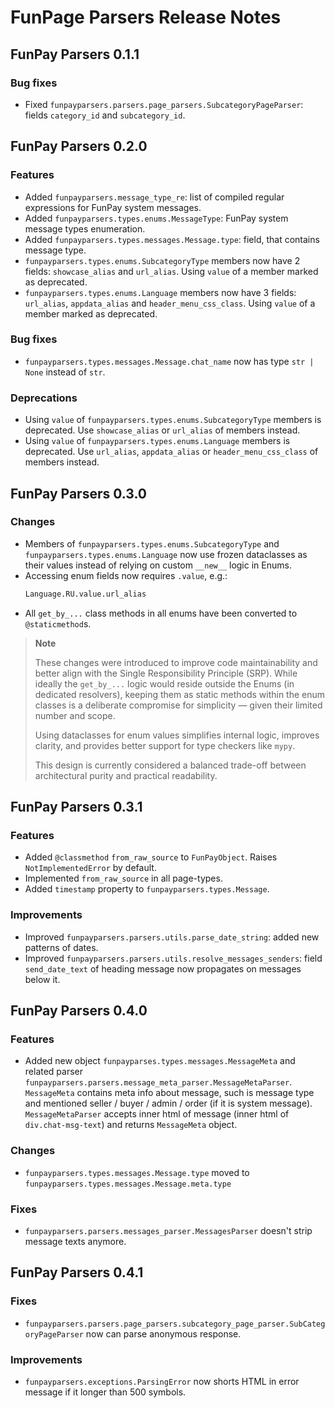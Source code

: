 # FunPage Parsers Release Notes

## FunPay Parsers 0.1.1

### Bug fixes

- Fixed `funpayparsers.parsers.page_parsers.SubcategoryPageParser`: fields `category_id` and `subcategory_id`.


## FunPay Parsers 0.2.0

### Features

- Added `funpayparsers.message_type_re`: list of compiled regular expressions for FunPay
system messages.
- Added `funpayparsers.types.enums.MessageType`: FunPay system message types enumeration.
- Added `funpayparsers.types.messages.Message.type`: field, that contains message type.
- `funpayparsers.types.enums.SubcategoryType` members now have 2 fields:
`showcase_alias` and `url_alias`. Using `value` of a member marked as deprecated.
- `funpayparsers.types.enums.Language` members now have 3 fields:
`url_alias`, `appdata_alias` and `header_menu_css_class`.
Using `value` of a member marked as deprecated.

### Bug fixes

- `funpayparsers.types.messages.Message.chat_name` now has type `str | None` instead of `str`.

### Deprecations

- Using `value` of `funpayparsers.types.enums.SubcategoryType` members is deprecated.
Use `showcase_alias` or `url_alias` of members instead.
- Using `value` of `funpayparsers.types.enums.Language` members is deprecated.
Use `url_alias`, `appdata_alias` or `header_menu_css_class` of members instead.


## FunPay Parsers 0.3.0

### Changes

- Members of `funpayparsers.types.enums.SubcategoryType` and `funpayparsers.types.enums.Language` now use frozen 
dataclasses as their values instead of relying on custom `__new__` logic in Enums.
- Accessing enum fields now requires `.value`, e.g.:
  ```python
  Language.RU.value.url_alias
  ```
- All `get_by_...` class methods in all enums have been converted to `@staticmethod`s.

> **Note**
>
> These changes were introduced to improve code maintainability and better align with the 
> Single Responsibility Principle (SRP).
> While ideally the `get_by_...` logic would reside outside the Enums (in dedicated resolvers),
> keeping them as static methods within the enum classes is a deliberate compromise for simplicity — 
> given their limited number and scope.
>
> Using dataclasses for enum values simplifies internal logic, improves clarity, and provides better support 
> for type checkers like `mypy`.
>
> This design is currently considered a balanced trade-off between architectural purity and practical readability.


## FunPay Parsers 0.3.1

### Features

- Added `@classmethod` `from_raw_source` to `FunPayObject`. Raises `NotImplementedError` by default.
- Implemented `from_raw_source` in all page-types.
- Added `timestamp` property to `funpayparsers.types.Message`.

### Improvements

- Improved ``funpayparsers.parsers.utils.parse_date_string``: added new patterns of dates.
- Improved ``funpayparsers.parsers.utils.resolve_messages_senders``: field `send_date_text` of heading message 
now propagates on messages below it.


## FunPay Parsers 0.4.0

### Features

- Added new object `funpayparses.types.messages.MessageMeta` and related parser 
`funpayparsers.parsers.message_meta_parser.MessageMetaParser`. `MessageMeta` contains meta info about message, such is
message type and mentioned seller / buyer / admin / order (if it is system message). `MessageMetaParser` accepts inner
html of message (inner html of `div.chat-msg-text`) and returns `MessageMeta` object.

### Changes

- `funpayparsers.types.messages.Message.type` moved to `funpayparsers.types.messages.Message.meta.type`


### Fixes

- `funpayparsers.parsers.messages_parser.MessagesParser` doesn't strip message texts anymore.


## FunPay Parsers 0.4.1

### Fixes

- `funpayparsers.parsers.page_parsers.subcategory_page_parser.SubCategoryPageParser` now can parse anonymous response.


### Improvements

- `funpayparsers.exceptions.ParsingError` now shorts HTML in error message if it longer than 500 symbols.